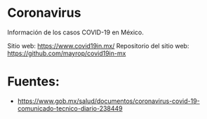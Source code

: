# Coronavirus
Información de los casos COVID-19 en México.

Sitio web: https://www.covid19in.mx/
Repositorio del sitio web: https://github.com/mayrop/covid19in-mx  

# Fuentes:
* https://www.gob.mx/salud/documentos/coronavirus-covid-19-comunicado-tecnico-diario-238449
